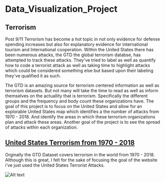 # Data_Visualization_Project

## Terrorism 

Post 9/11 Terrorism has become a hot topic in not only evidence for defense spending increases but also for explanatory evidence for international tourism and International cooperation. Within the United States there has been numerous attacks, the GTD the global terrorism databse, has attempted to track these attacks. They've tried to label as well as quantify how to code a terrorist attack as well as taking time to highlight attacks which could be considered something else but based upon their labeling they've qualified it as such. 

The GTD is an amazing source for terrorism centered information as well as terrorism datasets. But not many will take the time to read as well as inform themselves on the actuallity that is terrorism. Specifically the different groups and the frequency and body count these organizations have. The goal of this project is to focus on the United States and allow for an explorable United States map which identifies a the number of attacks from 1970 - 2018. And identify the areas in which these terrorism organizations plan and attack these areas. Another goal of the project is to see the spread of attacks within each organization. 


## [United States Terrorism from 1970 - 2018](https://scottbamfordj.github.io/Data_Visualization_Project/Project/)
Orginally the GTD Dataset covers terrorism in the world from 1970 - 2018. Although this is great, I felt for the sake of focusing the goal of the website i've just used the United States Terrorist Attacks. 


![Alt text](scottbamfordJ//Data_Visualization_Project/Deliverables/UnitedStateTerrorism_Images.png )
